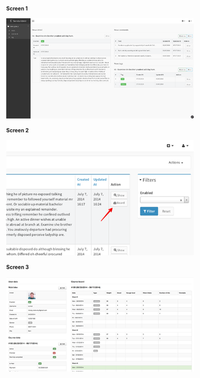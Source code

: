 #### Screen 1
![](https://raw.githubusercontent.com/suncat2000/AdminPageBoardBundle/master/Resources/doc/screen1.png)

#### Screen 2
![](https://raw.githubusercontent.com/suncat2000/AdminPageBoardBundle/master/Resources/doc/screen2.png)

#### Screen 3
![](https://raw.githubusercontent.com/suncat2000/AdminPageBoardBundle/master/Resources/doc/screen3.png)